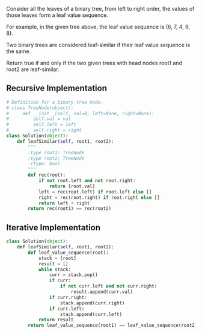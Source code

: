 Consider all the leaves of a binary tree, from left to right order, the values of those leaves form a leaf value sequence.

For example, in the given tree above, the leaf value sequence is (6, 7, 4, 9, 8).

Two binary trees are considered leaf-similar if their leaf value sequence is the same.

Return true if and only if the two given trees with head nodes root1 and root2 are leaf-similar.

## Recursive Implementation

```Python
# Definition for a binary tree node.
# class TreeNode(object):
#     def __init__(self, val=0, left=None, right=None):
#         self.val = val
#         self.left = left
#         self.right = right
class Solution(object):
    def leafSimilar(self, root1, root2):
        """
        :type root1: TreeNode
        :type root2: TreeNode
        :rtype: bool
        """
        def rec(root):
            if not root.left and not root.right:
                return [root.val]
            left = rec(root.left) if root.left else []
            right = rec(root.right) if root.right else []
            return left + right
        return rec(root1) == rec(root2)
```

## Iterative Implementation

```Python
class Solution(object):
    def leafSimilar(self, root1, root2):
        def leaf_value_sequence(root):
            stack = [root]
            result = []
            while stack:
                curr = stack.pop()
                if curr:
                    if not curr.left and not curr.right:
                        result.append(curr.val)
                if curr.right:
                    stack.append(curr.right)
                if curr.left:
                    stack.append(curr.left)
            return result
        return leaf_value_sequence(root1) == leaf_value_sequence(root2)

